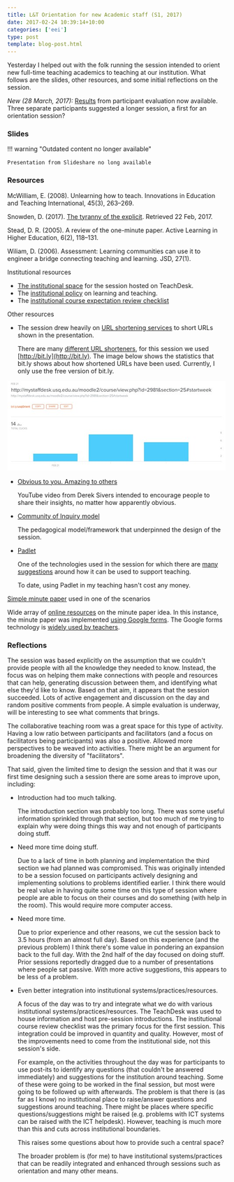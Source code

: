 ```yaml
---
title: L&T Orientation for new Academic staff (S1, 2017)
date: 2017-02-24 10:39:14+10:00
categories: ['eei']
type: post
template: blog-post.html
---
```

Yesterday I helped out with the folk running the session intended to orient new full-time teaching academics to teaching at our institution. What follows are the slides, other resources, and some initial reflections on the session.

_New (28 March, 2017):_ [Results](https://docs.google.com/forms/d/1-JCPkM6HUJ2xvAcItwE_UXpdR2p6c3w4zSHdwTJsCkw/viewanalytics) from participant evaluation now available. Three separate participants suggested a longer session, a first for an orientation session?

### Slides


!!! warning "Outdated content no longer available"

    Presentation from Slideshare no long available


### Resources

McWilliam, E. (2008). Unlearning how to teach. Innovations in Education and Teaching International, 45(3), 263–269.

Snowden, D. (2017). [The tyranny of the explicit](http://cognitive-edge.com/blog/the-tyranny-of-the-explicit/). Retrieved 22 Feb, 2017.

Stead, D. R. (2005). A review of the one-minute paper. Active Learning in Higher Education, 6(2), 118–131.

Wiliam, D. (2006). Assessment: Learning communities can use it to engineer a bridge connecting teaching and learning. JSD, 27(1).

Institutional resources

- [The institutional space](http://bit.ly/usqOrient) for the session hosted on TeachDesk.
- The [institutional policy](http://policy.usq.edu.au/documents/1348PL) on learning and teaching.
- The [institutional course expectation review checklist](https://lor.usq.edu.au/usq/integ/gen/bb035aed-b503-40ec-8fdf-49b7341d5e73/0/?attachment.uuid=83036aa4-71cc-4eb6-a4fe-b035ed223656)

Other resources

- The session drew heavily on [URL shortening services](https://en.wikipedia.org/wiki/URL_shortening) to short URLs shown in the presentation.
    
    There are many [different URL shorteners](https://www.lifewire.com/shortening-long-links-3486603), for this session we used [http://bit.ly](http://bit.ly). The image below shows the statistics that bit.ly shows about how shortened URLs have been used. Currently, I only use the free version of bit.ly.
    

[![Stats on shortened](images/32263769553_ab571f6501.jpg)](https://www.flickr.com/photos/david_jones/32263769553/in/dateposted-public/ "Stats on shortened")
<script async src="//embedr.flickr.com/assets/client-code.js" charset="utf-8"></script>

- [Obvious to you. Amazing to others](http://bit.ly/obvAmazing)
    
    YouTube video from Derek Sivers intended to encourage people to share their insights, no matter how apparently obvious.
    
- [Community of Inquiry model](https://coi.athabascau.ca/)
    
    The pedagogical model/framework that underpinned the design of the session.
    
- [Padlet](https://padlet.com/)
    
    One of the technologies used in the session for which there are [many suggestions](https://www.google.com/search?q=using+padlet+teaching&ie=utf-8&oe=utf-8&client=firefox-b-ab) around how it can be used to support teaching.
    
    To date, using Padlet in my teaching hasn't cost any money.
    
[Simple minute paper](http://bit.ly/exMinute) used in one of the scenarios

Wide array of [online resources](https://www.google.com/search?q=minute+paper&ie=utf-8&oe=utf-8&client=firefox-b-ab) on the minute paper idea. In this instance, the minute paper was implemented [using Google forms](https://www.google.com/search?q=minute+paper&ie=utf-8&oe=utf-8&client=firefox-b-ab#q=using+google+form&*). The Google forms technology is [widely used by teachers](https://www.google.com/search?q=minute+paper&ie=utf-8&oe=utf-8&client=firefox-b-ab#q=using+google+form+teaching&*).

### Reflections

The session was based explicitly on the assumption that we couldn't provide people with all the knowledge they needed to know. Instead, the focus was on helping them make connections with people and resources that can help, generating discussion between them, and identifying what else they'd like to know. Based on that aim, it appears that the session succeeded. Lots of active engagement and discussion on the day and random positive comments from people. A simple evaluation is underway, will be interesting to see what comments that brings.

The collaborative teaching room was a great space for this type of activity. Having a low ratio between participants and facilitators (and a focus on facilitators being participants) was also a positive. Allowed more perspectives to be weaved into activities. There might be an argument for broadening the diversity of "facilitators".

That said, given the limited time to design the session and that it was our first time designing such a session there are some areas to improve upon, including:

- Introduction had too much talking.
    
    The introduction section was probably too long. There was some useful information sprinkled through that section, but too much of me trying to explain why were doing things this way and not enough of participants doing stuff.
    
- Need more time doing stuff.
    
    Due to a lack of time in both planning and implementation the third section we had planned was compromised. This was originally intended to be a session focused on participants actively designing and implementing solutions to problems identified earlier. I think there would be real value in having quite some time on this type of session where people are able to focus on their courses and do something (with help in the room). This would require more computer access.
    
- Need more time.
    
    Due to prior experience and other reasons, we cut the session back to 3.5 hours (from an almost full day). Based on this experience (and the previous problem) I think there's some value in pondering an expansion back to the full day. With the 2nd half of the day focused on doing stuff. Prior sessions reportedly dragged due to a number of presentations where people sat passive. With more active suggestions, this appears to be less of a problem.
    
- Even better integration into institutional systems/practices/resources.
    
    A focus of the day was to try and integrate what we do with various institutional systems/practices/resources. The TeachDesk was used to house information and host pre-session introductions. The institutional course review checklist was the primary focus for the first session. This integration could be improved in quantity and quality. However, most of the improvements need to come from the institutional side, not this session's side.
    
    For example, on the activities throughout the day was for participants to use post-its to identify any questions (that couldn't be answered immediately) and suggestions for the institution around teaching. Some of these were going to be worked in the final session, but most were going to be followed up with afterwards. The problem is that there is (as far as I know) no institutional place to raise/answer questions and suggestions around teaching. There might be places where specific questions/suggestions might be raised (e.g. problems with ICT systems can be raised with the ICT helpdesk). However, teaching is much more than this and cuts across institutional boundaries.
    
    This raises some questions about how to provide such a central space?
    
    The broader problem is (for me) to have institutional systems/practices that can be readily integrated and enhanced through sessions such as orientation and many other means.